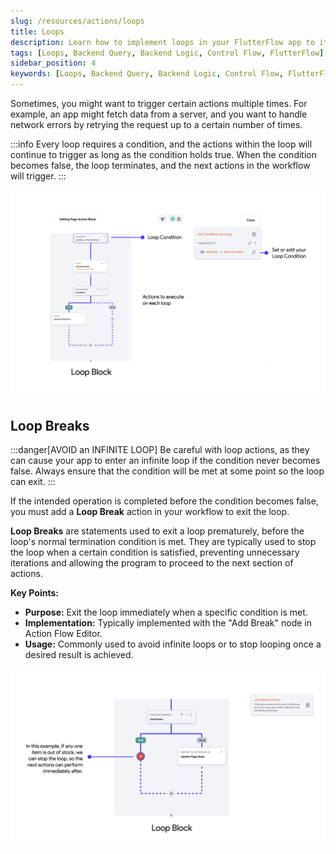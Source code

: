```yaml
---
slug: /resources/actions/loops
title: Loops
description: Learn how to implement loops in your FlutterFlow app to iterate over data and perform repeated actions.
tags: [Loops, Backend Query, Backend Logic, Control Flow, FlutterFlow]
sidebar_position: 4
keywords: [Loops, Backend Query, Backend Logic, Control Flow, FlutterFlow]
---
```


Sometimes, you might want to trigger certain actions multiple times. For example, an app might fetch data from a server, and you want to handle network errors by retrying the request up to a certain number of times.

:::info
Every loop requires a condition, and the actions within the loop will continue to trigger as 
long as the condition holds true. When the condition becomes false, the loop terminates, and the next actions in the workflow will trigger.
:::

![loop-block.png](img%2Floop-block.png)
## Loop Breaks 

:::danger[AVOID an INFINITE LOOP]
Be careful with loop actions, as they can cause your app to enter an infinite loop if the condition never becomes false. Always ensure that the condition will be met at some point so the loop can exit.
:::

If the intended operation is completed before the condition becomes false, you must add a **Loop Break** action in your workflow to exit the loop.

**Loop Breaks** are statements used to exit a loop prematurely, before the loop's normal termination 
condition is met. They are typically used to stop the loop when a certain condition is satisfied,
preventing unnecessary iterations and allowing the program to proceed to the next section of 
actions.

**Key Points:**

- **Purpose:** Exit the loop immediately when a specific condition is met.
- **Implementation:** Typically implemented with the "Add Break" node in Action Flow Editor.
- **Usage:** Commonly used to avoid infinite loops or to stop looping once a desired result is achieved.

![loop-block-return.png](img%2Floop-block-return.png)
